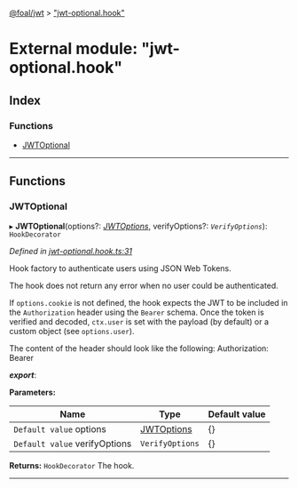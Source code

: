 [@foal/jwt](../README.md) > ["jwt-optional.hook"](../modules/_jwt_optional_hook_.md)

# External module: "jwt-optional.hook"

## Index

### Functions

* [JWTOptional](_jwt_optional_hook_.md#jwtoptional)

---

## Functions

<a id="jwtoptional"></a>

###  JWTOptional

▸ **JWTOptional**(options?: *[JWTOptions](../interfaces/_jwt_hook_.jwtoptions.md)*, verifyOptions?: *`VerifyOptions`*): `HookDecorator`

*Defined in [jwt-optional.hook.ts:31](https://github.com/FoalTS/foal/blob/aac11366/packages/jwt/src/jwt-optional.hook.ts#L31)*

Hook factory to authenticate users using JSON Web Tokens.

The hook does not return any error when no user could be authenticated.

If `options.cookie` is not defined, the hook expects the JWT to be included in the `Authorization` header using the `Bearer` schema. Once the token is verified and decoded, `ctx.user` is set with the payload (by default) or a custom object (see `options.user`).

The content of the header should look like the following: Authorization: Bearer

*__export__*: 

**Parameters:**

| Name | Type | Default value |
| ------ | ------ | ------ |
| `Default value` options | [JWTOptions](../interfaces/_jwt_hook_.jwtoptions.md) |  {} |
| `Default value` verifyOptions | `VerifyOptions` |  {} |

**Returns:** `HookDecorator`
The hook.

___

